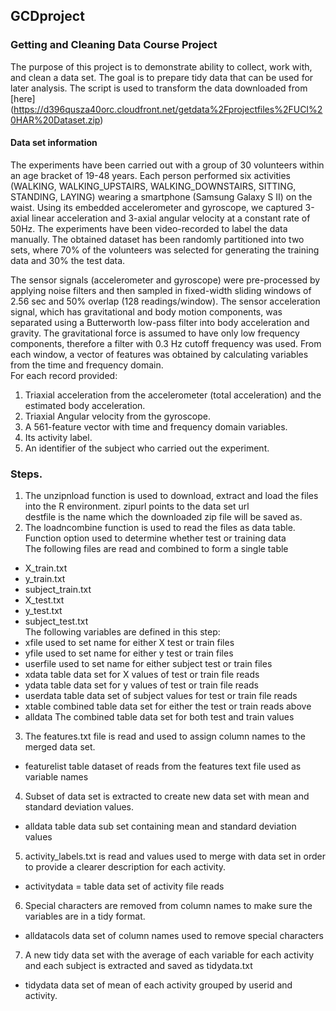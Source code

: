 ## GCDproject
### Getting and Cleaning Data Course Project
The purpose of this project is to demonstrate ability to collect, work with, and clean a data set. The goal is to prepare tidy data that can be used for later analysis. 
The script is used to transform the data downloaded from [here]
(https://d396qusza40orc.cloudfront.net/getdata%2Fprojectfiles%2FUCI%20HAR%20Dataset.zip)

#### Data set information
The experiments have been carried out with a group of 30 volunteers within an age bracket of 19-48 years. Each person performed six activities (WALKING, WALKING_UPSTAIRS, WALKING_DOWNSTAIRS, SITTING, STANDING, LAYING) wearing a smartphone (Samsung Galaxy S II) on the waist. Using its embedded accelerometer and gyroscope, we captured 3-axial linear acceleration and 3-axial angular velocity at a constant rate of 50Hz. The experiments have been video-recorded to label the data manually. The obtained dataset has been randomly partitioned into two sets, where 70% of the volunteers was selected for generating the training data and 30% the test data. 

The sensor signals (accelerometer and gyroscope) were pre-processed by applying noise filters and then sampled in fixed-width sliding windows of 2.56 sec and 50% overlap (128 readings/window). The sensor acceleration signal, which has gravitational and body motion components, was separated using a Butterworth low-pass filter into body acceleration and gravity. The gravitational force is assumed to have only low frequency components, therefore a filter with 0.3 Hz cutoff frequency was used. From each window, a vector of features was obtained by calculating variables from the time and frequency domain.  
For each record provided:
1. Triaxial acceleration from the accelerometer (total acceleration) and the estimated body acceleration.
2. Triaxial Angular velocity from the gyroscope. 
3. A 561-feature vector with time and frequency domain variables. 
4. Its activity label. 
5. An identifier of the subject who carried out the experiment.

### Steps. 
1. The unzipnload function is used to download, extract and load the files into the R environment. 
  zipurl points to the data set url  
  destfile is the name which the downloaded zip file will be saved as.
2. The loadncombine function is used to read the files as data table. Function option used to determine whether test or training data  
The following files are read and combined to form a single table
  * X_train.txt
  * y_train.txt
  * subject_train.txt
  * X_test.txt
  * y_test.txt
  * subject_test.txt  
  The following variables are defined in this step:
  * xfile used to set name for either X test or train files
  * yfile used to set name for either y test or train files
  * userfile used to set name for either subject test or train files
  * xdata table data set for X values of test or train file reads
  * ydata table data set for y values of test or train file reads
  * userdata table data set of subject values for test or train file reads
  * xtable combined table data set for either the test or train reads above
  * alldata The combined table data set for both test and train values

3. The features.txt file is read and used to assign column names to the merged data set.
  * featurelist table dataset of reads from the features text file used as variable names

4. Subset of data set is extracted to create new data set with mean and standard deviation values.
  * alldata table data sub set containing mean and standard deviation values

5. activity_labels.txt is read and values used to merge with data set in order to provide a clearer description for each activity.
  * activitydata = table data set of activity file reads

6. Special characters are removed from column names to make sure the variables are in a tidy format.
  * alldatacols data set of column names used to remove special characters

7.  A new tidy data set with the average of each variable for each activity and each subject is extracted and saved as tidydata.txt
  * tidydata data set of mean of each activity grouped by userid and activity.
